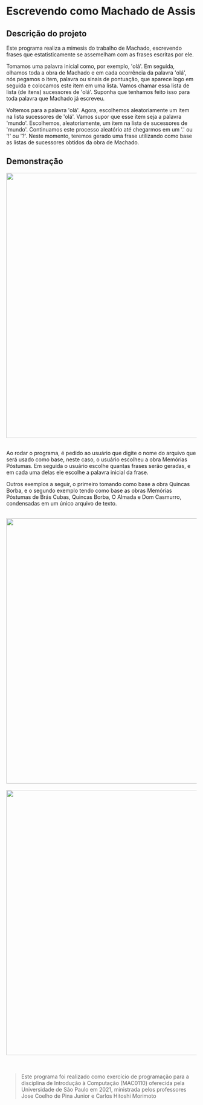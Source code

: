 
# Escrevendo como Machado de Assis

## Descrição do projeto

Este programa realiza a mimesis do trabalho de Machado, escrevendo frases que estatisticamente se assemelham com as frases escritas por ele. 

Tomamos uma palavra inicial como, por exemplo, 'olá'. Em seguida, olhamos toda a obra de Machado e em cada ocorrência da palavra 'olá', nós pegamos o item, palavra ou sinais de pontuação, que aparece logo em seguida e colocamos este item em uma lista. Vamos chamar essa lista de lista (de itens) sucessores de 'olá'. Suponha que tenhamos feito isso para toda palavra que Machado já escreveu.

Voltemos para a palavra 'olá'. Agora, escolhemos aleatoriamente um item na lista sucessores de 'olá'. Vamos supor que esse item seja a palavra 'mundo'. Escolhemos, aleatoriamente, um item na lista de sucessores de 'mundo'. Continuamos este processo aleatório até chegarmos em um '.' ou '!' ou '?'. Neste momento, teremos gerado uma frase utilizando como base as listas de sucessores obtidos da obra de Machado.

## Demonstração

<div align="center"> <img src="https://user-images.githubusercontent.com/101532054/180483225-e03f60cf-5026-4cad-9a97-f14c46cdf8f2.png" width="700px"> </div>
<br>

Ao rodar o programa, é pedido ao usuário que digite o nome do arquivo que será usado como base, neste caso, o usuário escolheu a obra Memórias Póstumas. Em seguida o usuário escolhe quantas frases serão geradas, e em cada uma delas ele escolhe a palavra inicial da frase.

Outros exemplos a seguir, o primeiro tomando como base a obra Quincas Borba, e o segundo exemplo tendo como base as obras Memórias Póstumas de Brás Cubas, Quincas Borba, O Almada e Dom Casmurro, condensadas em um único arquivo de texto.

<br>

<div align="center"> <img src="https://user-images.githubusercontent.com/101532054/180483246-f143b246-2d83-4b9d-aacd-debb9d90c016.png" width="700px"> </div>

<br>

<div align="center"> <img src="https://user-images.githubusercontent.com/101532054/180483264-b86423d8-ea9f-4c3b-85d6-9077d1a01161.png" width="700px"> </div>

<br>
<br>

> Este programa foi realizado como exercício de programação para a disciplina de Introdução à Computação (MAC0110) oferecida pela Universidade de São Paulo em 2021, ministrada pelos professores Jose Coelho de Pina Junior e Carlos Hitoshi Morimoto


